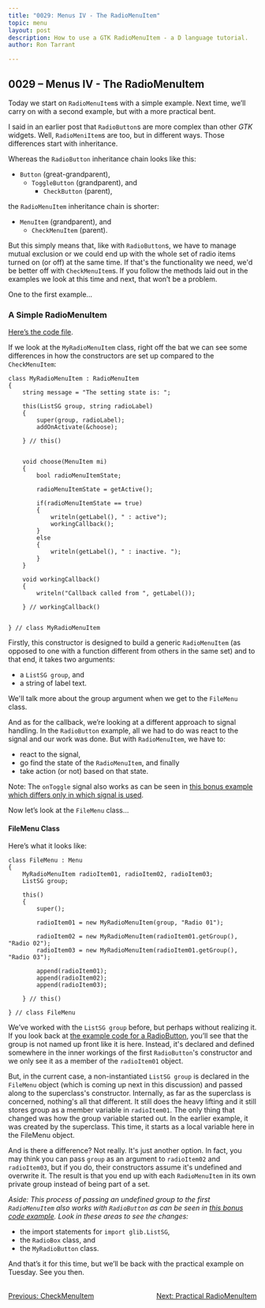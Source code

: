 ```yaml
---
title: "0029: Menus IV - The RadioMenuItem"
topic: menu
layout: post
description: How to use a GTK RadioMenuItem - a D language tutorial.
author: Ron Tarrant

---
```


## 0029 – Menus IV - The RadioMenuItem

Today we start on `RadioMenuItem`s with a simple example. Next time, we’ll carry on with a second example, but with a more practical bent.

I said in an earlier post that `RadioButton`s are more complex than other *GTK* widgets. Well, `RadioMeniItem`s are too, but in different ways. Those differences start with inheritance.

Whereas the `RadioButton` inheritance chain looks like this:

- `Button` (great-grandparent),
	- `ToggleButton` (grandparent), and
		- `CheckButton` (parent),

the `RadioMenuItem` inheritance chain is shorter:

- `MenuItem` (grandparent), and
	- `CheckMenuItem` (parent).

But this simply means that, like with `RadioButton`s, we have to manage mutual exclusion or we could end up with the whole set of radio items turned on (or off) at the same time. If that's the functionality we need, we'd be better off with `CheckMenuItem`s. If you follow the methods laid out in the examples we look at this time and next, that won’t be a problem.

One to the first example…

### A Simple RadioMenuItem

[Here’s the code file](https://github.com/rontarrant/gtkDcoding/blob/master/012_menus/menu_012_11_simple_radiomenuitems.d).

If we look at the `MyRadioMenuItem` class, right off the bat we can see some differences in how the constructors are set up compared to the `CheckMenuItem`:

	class MyRadioMenuItem : RadioMenuItem
	{
		string message = "The setting state is: ";
		
		this(ListSG group, string radioLabel)
		{
			super(group, radioLabel);
			addOnActivate(&choose);
			
		} // this()
		
		
		void choose(MenuItem mi)
		{
			bool radioMenuItemState;
			
			radioMenuItemState = getActive();
			
			if(radioMenuItemState == true)
			{
				writeln(getLabel(), " : active");
				workingCallback();
			}
			else
			{
				writeln(getLabel(), " : inactive. ");
			}
		}
	
		void workingCallback()
		{
			writeln("Callback called from ", getLabel());
			
		} // workingCallback()
		
	
	} // class MyRadioMenuItem

Firstly, this constructor is designed to build a generic `RadioMenuItem`  (as opposed to one with a function different from others in the same set) and to that end, it takes two arguments:

- a `ListSG group`, and
- a string of label text.

We'll talk more about the group argument when we get to the `FileMenu` class.

And as for the callback, we’re looking at a different approach to signal handling. In the `RadioButton` example, all we had to do was react to the signal and our work was done. But with `RadioMenuItem`, we have to:

- react to the signal,
- go find the state of the `RadioMenuItem`, and finally
- take action (or not) based on that state.

Note: The `onToggle` signal also works as can be seen in [this bonus example which differs only in which signal is used](https://github.com/rontarrant/gtkDcoding/blob/master/012_menus/menu_012_13_simple_radiomenuitems_toggle.d).

Now let’s look at the `FileMenu` class…

#### FileMenu Class

Here’s what it looks like:

	class FileMenu : Menu
	{
		MyRadioMenuItem radioItem01, radioItem02, radioItem03;
		ListSG group;
		
		this()
		{
			super();
			
			radioItem01 = new MyRadioMenuItem(group, "Radio 01");
	
			radioItem02 = new MyRadioMenuItem(radioItem01.getGroup(), "Radio 02");
			radioItem03 = new MyRadioMenuItem(radioItem01.getGroup(), "Radio 03");
			
			append(radioItem01);
			append(radioItem02);
			append(radioItem03);
			
		} // this()
		
	} // class FileMenu


We’ve worked with the `ListSG group` before, but perhaps without realizing it. If you look back at [the example code for a RadioButton](https://github.com/rontarrant/gtkDcoding/blob/master/010_more_buttons/button_010_01_radiobutton.d), you’ll see that the group is not named up front like it is here. Instead, it's declared and defined somewhere in the inner workings of the first `RadioButton`'s constructor and we only see it as a member of the `radioItem01` object.

But, in the current case, a non-instantiated `ListSG group` is declared in the `FileMenu` object (which is coming up next in this discussion) and passed along to the superclass's constructor. Internally, as far as the superclass is concerned, nothing's all that different. It still does the heavy lifting and it still stores group as a member variable in `radioItem01`. The only thing that changed was how the group variable started out. In the earlier example, it was created by the superclass. This time, it starts as a local variable here in the FileMenu object.

And is there a difference? Not really. It's just another option. In fact, you may think you can pass `group` as an argument to `radioItem02` and `radioItem03`, but if you do, their constructors assume it's undefined and overwrite it. The result is that you end up with each `RadioMenuItem` in its own private group instead of being part of a set.

*Aside: This process of passing an undefined group to the first `RadioMenuItem` also works with `RadioButton` as can be seen in [this bonus code example](https://github.com/rontarrant/gtkDcoding/blob/master/010_more_buttons/button_010_05_pregroup_radiobutton.d). Look in these areas to see the changes:*

- the import statements for `import glib.ListSG`,
- the `RadioBox` class, and
- the `MyRadioButton` class.

And that’s it for this time, but we’ll be back with the practical example on Tuesday. See you then.


<BR>
<div style="float: left;">
	<a href="/2019/04/19/0028-checkmenuitems.html">Previous: CheckMenuItem</a>
</div>
<div style="float: right;">
	<a href="/2019/04/26/0030-radiomenuitem-practical.html">Next: Practical RadioMenuItem</a>
</div>
<BR>
